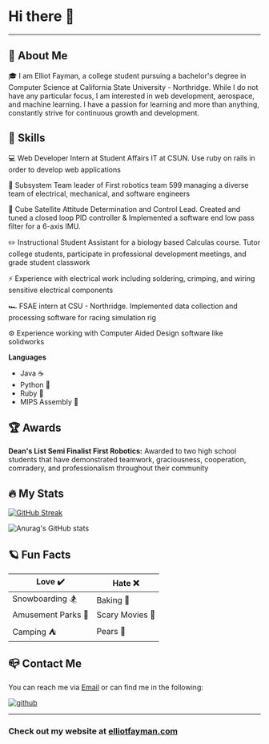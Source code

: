 # Hi there 👋

---
## :rocket:	 About Me

:mortar_board: I am Elliot Fayman, a college student pursuing a bachelor's degree in Computer Science at 
California State University - Northridge. While I do not have any particular focus, I am interested in web development, aerospace,
and machine learning. I have a passion for learning and more than anything, constantly strive for continuous growth and development.

## :stars: Skills 

:computer: Web Developer Intern at Student Affairs IT at CSUN. Use ruby on rails in order to develop web applications

:robot: Subsystem Team leader of First robotics team 599 managing a diverse team of electrical, mechanical, and software engineers

:satellite: Cube Satellite Attitude Determination and Control Lead. Created and tuned a closed loop PID controller & Implemented a software 
end low pass filter for a 6-axis IMU.

:pencil2: Instructional Student Assistant for a biology based Calculas course. Tutor college students, participate in professional development meetings, and grade student classwork

:zap: Experience with electrical work including soldering, crimping, and wiring sensitive electrical components

:racing_car: FSAE intern at CSU - Northridge. Implemented data collection and processing software for racing simulation rig

:gear: Experience working with Computer Aided Design software like solidworks

**Languages**
 - Java :coffee:
 - Python :snake:
 - Ruby :gem:
 - MIPS Assembly :floppy_disk:



## :trophy: Awards
**Dean's List Semi Finalist First Robotics:** Awarded to two high school students that have demonstrated teamwork, graciousness,
cooperation, comradery, and professionalism throughout their community

## :fire: My Stats

[![GitHub Streak](http://github-readme-streak-stats.herokuapp.com?user=elliotfayman&theme=tokyonight&hide_border=true&date_format=M%20j%5B%2C%20Y%5D&fire=DD2727)](https://git.io/streak-stats)

![Anurag's GitHub stats](https://github-readme-stats.vercel.app/api?username=elliotfayman&show_icons=true&theme=tokyonight)


## :ringed_planet: Fun Facts
| Love :heavy_check_mark: | Hate :x: |
| ----------- | ----------- |
| Snowboarding :snowboarder: | Baking :cookie: |
| Amusement Parks :roller_coaster:| Scary Movies :zombie:|
| Camping :tent:| Pears :pear:|

## :mailbox_closed: Contact Me ##
You can reach me via [Email](mailto:elliotfayman@gmail.com) or can find me in the following: 

[![github](https://img.shields.io/badge/GitHub-000000?style=for-the-badge&logo=GitHub&logoColor=white)](https://github.com/elliotfayman) [![<LinkedIn>](https://img.shields.io/badge/LinkedIn-0072b1?style=for-the-badge&logo=LinkedIn&logoColor=white)](https://www.linkedin.com/in/elliot-fayman-5974a2202/)

---
 
 ### Check out my website at [elliotfayman.com](https://elliotfayman.com)
